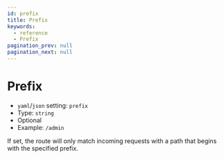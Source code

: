 ```yaml
---
id: prefix
title: Prefix
keywords:
  - reference
  - Prefix
pagination_prev: null
pagination_next: null
---
```


# Prefix

- `yaml`/`json` setting: `prefix`
- Type: `string`
- Optional
- Example: `/admin`

If set, the route will only match incoming requests with a path that begins with the specified prefix.
